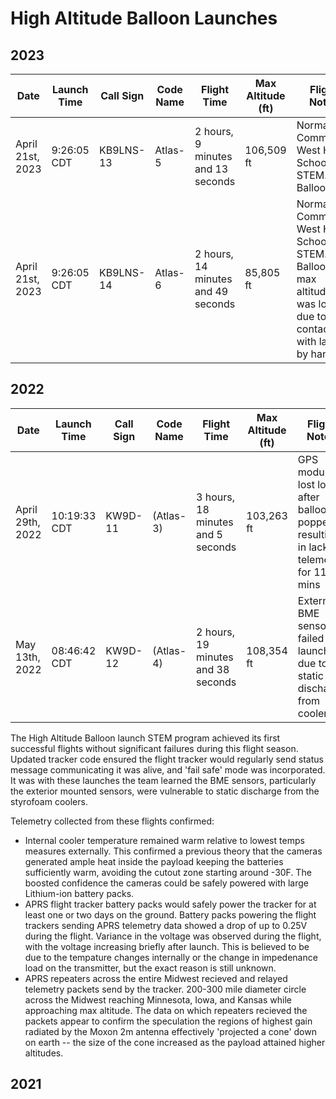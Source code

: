 # High Altitude Balloon Launches

## 2023

|  Date            |  Launch Time | Call Sign     |  Code Name         |  Flight Time                        | Max Altitude (ft) |  Flight Notes |
| ---------------- | ------------ | ------------- | ------------------ | ----------------------------------- | ----------------- | ------------- |
| April 21st, 2023 | 9:26:05 CDT  | KB9LNS-13     |  Atlas-5           | 2 hours, 9 minutes and 13 seconds   | 106,509 ft        | Normal Community West High School IL STEM.  Balloon 1 |
| April 21st, 2023 | 9:26:05 CDT  | KB9LNS-14     |  Atlas-6           | 2 hours, 14 minutes and 49 seconds  | 85,805 ft         | Normal Community West High School IL STEM.  Balloon 2; max altitude was low due to contact with latex by handler. |



## 2022

|  Date            |  Launch Time | Call Sign     |  Code Name         |  Flight Time                        | Max Altitude (ft) |  Flight Notes |
| ---------------- | ------------ | ------------- | ------------------ | ----------------------------------- | ----------------- | ------------- |
| April 29th, 2022 | 10:19:33 CDT | KW9D-11       |  (Atlas-3)         |  3 hours, 18 minutes and 5 seconds  | 103,263 ft        | GPS module lost lock after balloon popped, resulting in lack of telemetry for 11 mins |
| May 13th, 2022   | 08:46:42 CDT | KW9D-12       |  (Atlas-4)         |  2 hours, 19 minutes and 38 seconds | 108,354 ft        | External BME sensor failed at launch due to static discharge from cooler |

The High Altitude Balloon launch STEM program achieved its first successful flights without significant failures during this flight season.  Updated tracker code ensured the flight tracker would regularly send status message communicating it was alive, and 'fail safe' mode was incorporated.  It was with these launches the team learned the BME sensors, particularly the exterior mounted sensors, were vulnerable to static discharge from the styrofoam coolers.

Telemetry collected from these flights confirmed:
- Internal cooler temperature remained warm relative to lowest temps measures externally.  This confirmed a previous theory that the cameras generated ample heat inside the payload keeping the batteries sufficiently warm, avoiding the cutout zone starting around -30F.  The boosted confidence the cameras could be safely powered with large Lithium-ion battery packs.
- APRS flight tracker battery packs would safely power the tracker for at least one or two days on the ground.  Battery packs powering the flight trackers sending APRS telemetry data showed a drop of up to 0.25V during the flight.  Variance in the voltage was observed during the flight, with the voltage increasing briefly after launch.  This is believed to be due to the tempature changes internally or the change in impedenance load on the transmitter, but the exact reason is still unknown.
- APRS repeaters across the entire Midwest recieved and relayed telemetry packets send by the tracker.  200-300 mile diameter circle across the Midwest reaching Minnesota, Iowa, and Kansas while approaching max altitude.  The data on which repeaters recieved the packets appear to confirm the speculation the regions of highest gain radiated by the Moxon 2m antenna effectively 'projected a cone' down on earth -- the size of the cone increased as the payload attained higher altitudes.

## 2021



